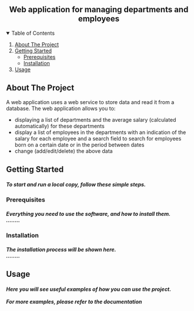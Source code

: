 <h2 align="center">Web application for managing departments and employees</h2>

<!--TABLE OF CONTENTS-->
<details open="open">
  <summary>Table of Contents</summary>
  <ol>
    <li>
      <a href="#about-the-project">About The Project</a>
    </li>
    <li>
      <a href="#getting-started">Getting Started</a>
      <ul>
        <li><a href="#prerequisites">Prerequisites</a></li>
        <li><a href="#installation">Installation</a></li>
      </ul>
    </li>
    <li><a href="#usage">Usage</a></li>
  </ol>
</details>
<!--/TABLE OF CONTENTS-->

<!--ABOUT THE PROJECT-->
## About The Project

A web application uses a web service to store data and read it from a database.
The web application allows you to:

* displaying a list of departments and the average salary (calculated automatically) for these departments
* display a list of employees in the departments with an indication of the salary for each employee and a search field
  to search for employees born on a certain date or in the period between dates
* change (add/edit/delete) the above data
<!--/ABOUT THE PROJECT-->

<!--GETTING STARTED-->
## Getting Started

<h5>To start and run a local copy, follow these simple steps.</h5>

### Prerequisites

<h5>Everything you need to use the software, and how to install them.
<br>........</h5>

### Installation

<h5>The installation process will be shown here.
<br>........</h5>
<!--/GETTING STARTED-->

<!--USAGE EXAMPLES-->
## Usage

<h5>Here you will see useful examples of how you can use the project.<br>
<br>For more examples, please refer to the documentation</h5>
<!--/USAGE EXAMPLES-->